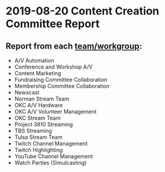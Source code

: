 # 2019-08-20 Content Creation Committee Report

## Report from each [team/workgroup](https://github.com/techlahoma/broadcasting/blob/master/Teams/teams.md):

* A/V Automation
* Conference and Workshop A/V
* Content Marketing
* Fundraising Committee Collaboration
* Membership Committee Collaboration
* Newscast
* Norman Stream Team
* OKC A/V Hardware
* OKC A/V Volunteer Management
* OKC Stream Team
* Project 3810 Streaming
* TBS Streaming
* Tulsa Stream Team
* Twitch Channel Management
* Twitch Highlighting
* YouTube Channel Management
* Watch Parties (Simulcasting)
